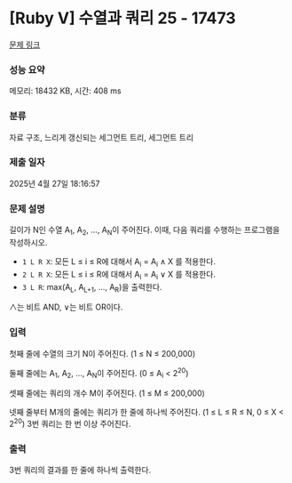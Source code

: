 # [Ruby V] 수열과 쿼리 25 - 17473 

[문제 링크](https://www.acmicpc.net/problem/17473) 

### 성능 요약

메모리: 18432 KB, 시간: 408 ms

### 분류

자료 구조, 느리게 갱신되는 세그먼트 트리, 세그먼트 트리

### 제출 일자

2025년 4월 27일 18:16:57

### 문제 설명

<p>길이가 N인 수열 A<sub>1</sub>, A<sub>2</sub>, ..., A<sub>N</sub>이 주어진다. 이때, 다음 쿼리를 수행하는 프로그램을 작성하시오. </p>

<ul>
	<li><code>1 L R X</code>: 모든 L ≤ i ≤ R에 대해서 A<sub>i</sub> = A<sub>i</sub> ∧ X 를 적용한다. </li>
	<li><code>2 L R X</code>: 모든 L ≤ i ≤ R에 대해서 A<sub>i</sub> = A<sub>i</sub> ∨ X 를 적용한다.</li>
	<li><code>3 L R</code>: max(A<sub>L</sub>, A<sub>L+1</sub>, ..., A<sub>R</sub>)을 출력한다.</li>
</ul>

<p>∧는 비트 AND, ∨는 비트 OR이다.</p>

### 입력 

 <p>첫째 줄에 수열의 크기 N이 주어진다. (1 ≤ N ≤ 200,000)</p>

<p>둘째 줄에는 A<sub>1</sub>, A<sub>2</sub>, ..., A<sub>N</sub>이 주어진다. (0 ≤ A<sub>i</sub> < 2<sup>20</sup>)</p>

<p>셋째 줄에는 쿼리의 개수 M이 주어진다. (1 ≤ M ≤ 200,000)</p>

<p>넷째 줄부터 M개의 줄에는 쿼리가 한 줄에 하나씩 주어진다. (1 ≤ L ≤ R ≤ N, 0 ≤ X < 2<sup>20</sup>) 3번 쿼리는 한 번 이상 주어진다.</p>

### 출력 

 <p>3번 쿼리의 결과를 한 줄에 하나씩 출력한다.</p>

